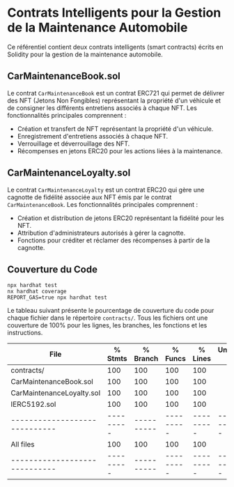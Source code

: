 # Contrats Intelligents pour la Gestion de la Maintenance Automobile

Ce référentiel contient deux contrats intelligents (smart contracts) écrits en Solidity pour la gestion de la maintenance automobile.

## CarMaintenanceBook.sol

Le contrat `CarMaintenanceBook` est un contrat ERC721 qui permet de délivrer des NFT (Jetons Non Fongibles) représentant la propriété d'un véhicule et de consigner les différents entretiens associés à chaque NFT. Les fonctionnalités principales comprennent :

- Création et transfert de NFT représentant la propriété d'un véhicule.
- Enregistrement d'entretiens associés à chaque NFT.
- Verrouillage et déverrouillage des NFT.
- Récompenses en jetons ERC20 pour les actions liées à la maintenance.

## CarMaintenanceLoyalty.sol

Le contrat `CarMaintenanceLoyalty` est un contrat ERC20 qui gère une cagnotte de fidélité associée aux NFT émis par le contrat `CarMaintenanceBook`. Les fonctionnalités principales comprennent :

- Création et distribution de jetons ERC20 représentant la fidélité pour les NFT.
- Attribution d'administrateurs autorisés à gérer la cagnotte.
- Fonctions pour créditer et réclamer des récompenses à partir de la cagnotte.

## Couverture du Code

```shell
npx hardhat test
nx hardhat coverage
REPORT_GAS=true npx hardhat test
```
Le tableau suivant présente le pourcentage de couverture du code pour chaque fichier dans le répertoire `contracts/`. Tous les fichiers ont une couverture de 100% pour les lignes, les branches, les fonctions et les instructions.

| File                        | % Stmts | % Branch | % Funcs | % Lines | Uncovered Lines |
|-----------------------------|---------|----------|---------|---------|-----------------|
| contracts/                  |  100    |  100     |  100    |  100    |                 |
|  CarMaintenanceBook.sol     |  100    |  100     |  100    |  100    |                 |
|  CarMaintenanceLoyalty.sol  |  100    |  100     |  100    |  100    |                 |
|  IERC5192.sol               |  100    |  100     |  100    |  100    |                 |
|-----------------------------|---------|----------|---------|---------|-----------------|
| All files                   |  100    |  100     |  100    |  100    |                 |
|-----------------------------|---------|----------|---------|---------|-----------------|
